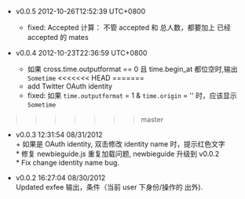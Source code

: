 * v0.0.5 2012-10-26T12:52:39 UTC+0800
  * fixed: Accepted 计算： 不管 accepted 和 总人数，都要加上 已经 accepted 的 mates

* v0.0.4 2012-10-23T22:36:59 UTC+0800
  * 如果 cross.time.outputformat == 0 且 time.begin_at 都位空时,输出 `Sometime`
<<<<<<< HEAD
=======
  * add Twitter OAuth identity
  * fixed: 如果 `time.outputformat` = 1 & `time.origin` = '' 时，应该显示 `Sometime`
>>>>>>> master

* v0.0.3 12:31:54 08/31/2012   
  \+ 如果是 OAuth identity, 双击修改 identity name 时，提示红色文字   
  \* 修复 newbieguide.js 重复加载问题, newbieguide 升级到 v0.0.2   
  \* Fix change identity name bug.

* v0.0.2 16:27:04 08/30/2012   
  Updated exfee 输出，条件（当前 user 下身份/操作的 出外).
